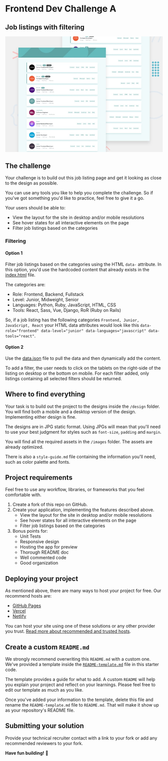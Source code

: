 # Frontend Dev Challenge A

## Job listings with filtering

![Design preview for the Job listings with filtering coding challenge](./design/desktop-preview.jpg)

## The challenge

Your challenge is to build out this job listing page and get it looking as close to the design as possible.

You can use any tools you like to help you complete the challenge. So if you've got something you'd like to practice, feel free to give it a go.

Your users should be able to:

- View the layout for the site in desktop and/or mobile resolutions
- See hover states for all interactive elements on the page
- Filter job listings based on the categories

### Filtering

#### Option 1

Filter job listings based on the categories using the HTML `data-` attribute. In this option, you'd use the hardcoded content that already exists in the [index.html](./index.html) file.

The categories are:

- Role: Frontend, Backend, Fullstack
- Level: Junior, Midweight, Senior
- Languages: Python, Ruby, JavaScript, HTML, CSS
- Tools: React, Sass, Vue, Django, RoR (Ruby on Rails)

So, if a job listing has the following categories `Frontend, Junior, JavaScript, React` your HTML data attributes would look like this `data-role="frontend" data-level="junior" data-languages="javascript" data-tools="react"`.

#### Option 2

Use the [data.json](./data.json) file to pull the data and then dynamically add the content.

To add a filter, the user needs to click on the tablets on the right-side of the listing on desktop or the bottom on mobile. For each filter added, only listings containing all selected filters should be returned.

## Where to find everything

Your task is to build out the project to the designs inside the `/design` folder. You will find both a mobile and a desktop version of the design. Implementing either design is fine.

The designs are in JPG static format. Using JPGs will mean that you'll need to use your best judgment for styles such as `font-size`, `padding` and `margin`.

You will find all the required assets in the `/images` folder. The assets are already optimized.

There is also a `style-guide.md` file containing the information you'll need, such as color palette and fonts.

## Project requirements

Feel free to use any workflow, libraries, or frameworks that you feel comfortable with.

1. Create a fork of this repo on GitHub.
1. Create your application, implementing the features described above.
   - View the layout for the site in desktop and/or mobile resolutions
   - See hover states for all interactive elements on the page
   - Filter job listings based on the categories
1. Bonus points for:
   - Unit Tests
   - Responsive design
   - Hosting the app for preview
   - Thorough README doc
   - Well commented code
   - Good organization

## Deploying your project

As mentioned above, there are many ways to host your project for free. Our recommend hosts are:

- [GitHub Pages](https://pages.github.com/)
- [Vercel](https://vercel.com/)
- [Netlify](https://www.netlify.com/)

You can host your site using one of these solutions or any other provider you trust. [Read more about recommended and trusted hosts](https://medium.com/frontend-mentor/frontend-mentor-trusted-hosting-providers-bf000dfebe).

## Create a custom `README.md`

We strongly recommend overwriting this `README.md` with a custom one. We've provided a template inside the [`README-template.md`](./README-template.md) file in this starter code.

The template provides a guide for what to add. A custom `README` will help you explain your project and reflect on your learnings. Please feel free to edit our template as much as you like.

Once you've added your information to the template, delete this file and rename the `README-template.md` file to `README.md`. That will make it show up as your repository's README file.

## Submitting your solution

Provide your technical recruiter contact with a link to your fork or add any recommended reviewers to your fork.

**Have fun building!** 🚀
